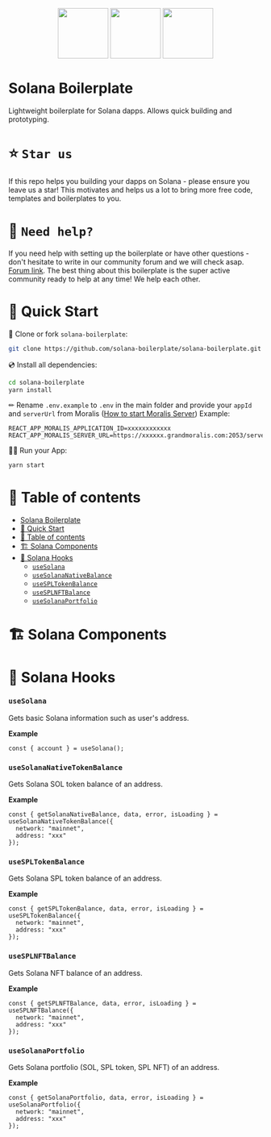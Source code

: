 <p align="center">
  <img src="https://moralis.io/wp-content/uploads/2021/04/Moralis-Logo.svg" style="height: 100px;" />
  <img src="https://cdn2.iconfinder.com/data/icons/ios-7-icons/50/plus-512.png" style="height: 100px;" />
  <img src="https://solana.com/_next/image?url=%2F_next%2Fstatic%2Fmedia%2FsolanaLogoMark.17260911.svg&w=128&q=75" style="height: 100px;"/>
</p>

# Solana Boilerplate
Lightweight boilerplate for Solana dapps. Allows quick building and prototyping.

# ⭐️ `Star us`
If this repo helps you building your dapps on Solana - please ensure you leave us a star! This motivates and helps us a lot to bring more free code, templates and boilerplates to you. 

# 🤝 `Need help?`
If you need help with setting up the boilerplate or have other questions - don't hesitate to write in our community forum and we will check asap. [Forum link](https://forum.moralis.io/t/solana-boilerplate-questions/8637). The best thing about this boilerplate is the super active community ready to help at any time! We help each other.

# 🚀 Quick Start

📄 Clone or fork `solana-boilerplate`:
```sh
git clone https://github.com/solana-boilerplate/solana-boilerplate.git
```
💿 Install all dependencies:
```sh
cd solana-boilerplate
yarn install 
```
✏ Rename `.env.example` to `.env` in the main folder and provide your `appId` and `serverUrl` from Moralis ([How to start Moralis Server](https://docs.moralis.io/moralis-server/getting-started/create-a-moralis-server)) 
Example:
```tsx
REACT_APP_MORALIS_APPLICATION_ID=xxxxxxxxxxxx
REACT_APP_MORALIS_SERVER_URL=https://xxxxxx.grandmoralis.com:2053/server
```
🚴‍♂️ Run your App:
```sh
yarn start
```

# 🧭 Table of contents

- [Solana Boilerplate](#solana-boilerplate)
- [🚀 Quick Start](#-quick-start)
- [🧭 Table of contents](#-table-of-contents)
- [🏗 Solana Components](#-solana-components)
- [🧰 Solana Hooks](#-solana-hooks)
  - [`useSolana`](#usesolana)
  - [`useSolanaNativeBalance`](#usesolananativetokenbalance)
  - [`useSPLTokenBalance`](#usespltokenbalance)
  - [`useSPLNFTBalance`](#usesplnftbalance)
  - [`useSolanaPortfolio`](#usesolanaportfolio)

# 🏗 Solana Components

# 🧰 Solana Hooks

### `useSolana`

Gets basic Solana information such as user's address.

**Example**

```tsx
const { account } = useSolana();
```

### `useSolanaNativeTokenBalance`

Gets Solana SOL token balance of an address.

**Example**

```tsx
const { getSolanaNativeBalance, data, error, isLoading } = useSolanaNativeTokenBalance({
  network: "mainnet",
  address: "xxx"
});
```

### `useSPLTokenBalance`

Gets Solana SPL token balance of an address.

**Example**

```tsx
const { getSPLTokenBalance, data, error, isLoading } = useSPLTokenBalance({
  network: "mainnet",
  address: "xxx"
});
```

### `useSPLNFTBalance`

Gets Solana NFT balance of an address.

**Example**

```tsx
const { getSPLNFTBalance, data, error, isLoading } = useSPLNFTBalance({
  network: "mainnet",
  address: "xxx"
});
```

### `useSolanaPortfolio`

Gets Solana portfolio (SOL, SPL token, SPL NFT) of an address.

**Example**

```tsx
const { getSolanaPortfolio, data, error, isLoading } = useSolanaPortfolio({
  network: "mainnet",
  address: "xxx"
});
```
